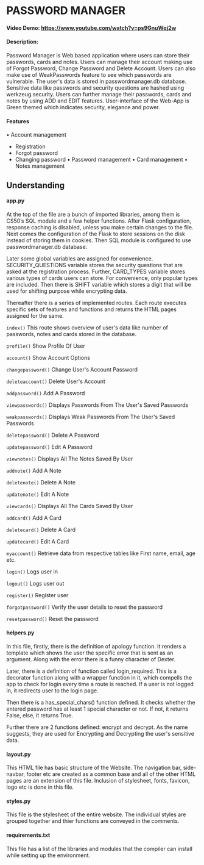 # PASSWORD MANAGER
#### Video Demo:  https://www.youtube.com/watch?v=ps9GnuWqj2w
#### Description:
Password Manager is Web based application where users can store their passwords, cards and notes. Users can manage their account making use of Forgot Password, Change Password and Delete Account. Users can also make use of WeakPasswords feature to see which passwords are vulnerable.
The user's data is stored in passwordmanager.db database. Sensitive data like passwords and security questions are hashed using werkzeug.security. Users can further manage their passwords, cards and notes by using ADD and EDIT features. User-interface of the Web-App is Green themed which indicates security, elegance and power.


#### Features
• Account management
   - Registration
   - Forgot password
   - Changing password
• Password management
• Card management
• Notes management


## Understanding
#### app.py
At the top of the file are a bunch of imported libraries, among them is CS50’s SQL module and a few helper functions.
After Flask configuration, response caching is disabled, unless you make certain changes to the file. Next comes the configuration of the Flask to store sessions on the disk instead of storing them in cookies. Then SQL module is configured to use passwordmanager.db database.

Later some global variables are assigned for convenience. SECURITY_QUESTIONS variable stores the security questions that are asked at the registration process. Further, CARD_TYPES variable stores various types of cards users can store. For convenience, only popular types are included. Then there is SHIFT variable which stores a digit that will be used for shifting purpose while encrypting data.


Thereafter there is a series of implemented routes. Each route executes specific sets of features and functions and returns the HTML pages assigned for the same.

```index()```
This route shows overview of user's data like number of passwords, notes and cards stored in the database.

```profile()```
Show Profile Of User

```account()```
Show Account Options

```changepassword()```
Change User's Account Password

```deleteaccount()```
Delete User's Account

```addpassword()```
Add A Password

```viewpasswords()```
Displays Passwords From The User's Saved Passwords

```weakpasswords()```
Displays Weak Passwords From The User's Saved Passwords

```deletepassword()```
Delete A Password

```updatepassword()```
Edit A Password

```viewnotes()```
Displays All The Notes Saved By User

```addnote()```
Add A Note

```deletenote()```
Delete A Note

```updatenote()```
Edit A Note

```viewcards()```
Displays All The Cards Saved By User

```addcard()```
Add A Card

```deletecard()```
Delete A Card

```updatecard()```
Edit A Card

```myaccount()```
Retrieve data from respective tables like First name, email, age etc.

```login()```
Logs user in

```logout()```
Logs user out

```register()```
Register user

```forgotpassword()```
Verify the user details to reset the password

```resetpassword()```
Reset the password


#### helpers.py
In this file, firstly, there is the definition of apology function. It renders a template which shows the user the specific error that is sent as an argument. Along with the error there is a funny character of Dexter.

Later, there is a definition of function called login_required. This is a decorator function along with a wrapper function in it, which compells the app to check for login every time a route is reached. If a user is not logged in, it redirects user to the login page.

Then there is a has_special_chars() function defined. It checks whether the entered password has at least 1 special character or not. If not, it returns False, else, it returns True.

Further there are 2 functions defined: encrypt and decrypt. As the name suggests, they are used for Encrypting and Decrypting the user's sensitive data.


#### layout.py
This HTML file has basic structure of the Website. The navigation bar, side-navbar, footer etc are created as a common base and all of the other HTML pages are an extension of this file.
Inclusion of stylesheet, fonts, favicon, logo etc is done in this file.


#### styles.py
This file is the stylesheet of the entire website. The individual styles are grouped together and thier functions are conveyed in the comments.


#### requirements.txt
This file has a list of the libraries and modules that the compiler can install while setting up the environment.
